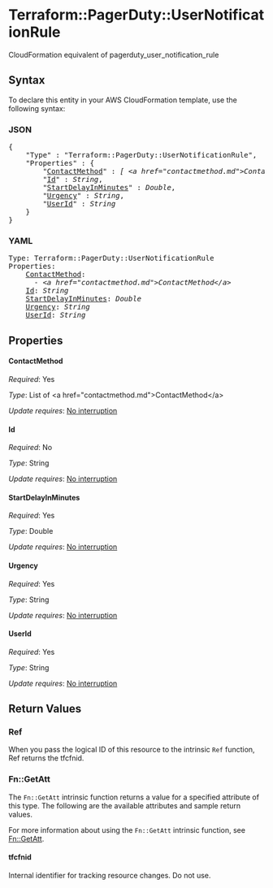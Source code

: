 # Terraform::PagerDuty::UserNotificationRule

CloudFormation equivalent of pagerduty_user_notification_rule

## Syntax

To declare this entity in your AWS CloudFormation template, use the following syntax:

### JSON

<pre>
{
    "Type" : "Terraform::PagerDuty::UserNotificationRule",
    "Properties" : {
        "<a href="#contactmethod" title="ContactMethod">ContactMethod</a>" : <i>[ &lt;a href=&#34;contactmethod.md&#34;&gt;ContactMethod&lt;/a&gt;, ... ]</i>,
        "<a href="#id" title="Id">Id</a>" : <i>String</i>,
        "<a href="#startdelayinminutes" title="StartDelayInMinutes">StartDelayInMinutes</a>" : <i>Double</i>,
        "<a href="#urgency" title="Urgency">Urgency</a>" : <i>String</i>,
        "<a href="#userid" title="UserId">UserId</a>" : <i>String</i>
    }
}
</pre>

### YAML

<pre>
Type: Terraform::PagerDuty::UserNotificationRule
Properties:
    <a href="#contactmethod" title="ContactMethod">ContactMethod</a>: <i>
      - &lt;a href=&#34;contactmethod.md&#34;&gt;ContactMethod&lt;/a&gt;</i>
    <a href="#id" title="Id">Id</a>: <i>String</i>
    <a href="#startdelayinminutes" title="StartDelayInMinutes">StartDelayInMinutes</a>: <i>Double</i>
    <a href="#urgency" title="Urgency">Urgency</a>: <i>String</i>
    <a href="#userid" title="UserId">UserId</a>: <i>String</i>
</pre>

## Properties

#### ContactMethod

_Required_: Yes

_Type_: List of &lt;a href=&#34;contactmethod.md&#34;&gt;ContactMethod&lt;/a&gt;

_Update requires_: [No interruption](https://docs.aws.amazon.com/AWSCloudFormation/latest/UserGuide/using-cfn-updating-stacks-update-behaviors.html#update-no-interrupt)

#### Id

_Required_: No

_Type_: String

_Update requires_: [No interruption](https://docs.aws.amazon.com/AWSCloudFormation/latest/UserGuide/using-cfn-updating-stacks-update-behaviors.html#update-no-interrupt)

#### StartDelayInMinutes

_Required_: Yes

_Type_: Double

_Update requires_: [No interruption](https://docs.aws.amazon.com/AWSCloudFormation/latest/UserGuide/using-cfn-updating-stacks-update-behaviors.html#update-no-interrupt)

#### Urgency

_Required_: Yes

_Type_: String

_Update requires_: [No interruption](https://docs.aws.amazon.com/AWSCloudFormation/latest/UserGuide/using-cfn-updating-stacks-update-behaviors.html#update-no-interrupt)

#### UserId

_Required_: Yes

_Type_: String

_Update requires_: [No interruption](https://docs.aws.amazon.com/AWSCloudFormation/latest/UserGuide/using-cfn-updating-stacks-update-behaviors.html#update-no-interrupt)

## Return Values

### Ref

When you pass the logical ID of this resource to the intrinsic `Ref` function, Ref returns the tfcfnid.

### Fn::GetAtt

The `Fn::GetAtt` intrinsic function returns a value for a specified attribute of this type. The following are the available attributes and sample return values.

For more information about using the `Fn::GetAtt` intrinsic function, see [Fn::GetAtt](https://docs.aws.amazon.com/AWSCloudFormation/latest/UserGuide/intrinsic-function-reference-getatt.html).

#### tfcfnid

Internal identifier for tracking resource changes. Do not use.

